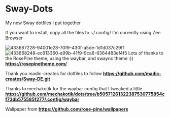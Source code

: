 # Sway-Dots
My new Sway dotfiles I put together

If you want to install, copy all the files to ~/.config/  I'm currently using Zen Browser 

![433667228-94001e28-70f9-430f-a5de-1d1d037c29f1](https://github.com/user-attachments/assets/f787d6b4-8a87-4a71-acb7-9b33b2b86867)
![433668248-ec613360-a99b-41f9-9ca6-6364483ef4f5](https://github.com/user-attachments/assets/9ff6cd50-535a-4b4b-a577-e126be977bd6)
Lots of thanks to the RosePine theme, using the waybar, and swaync theme :)) **https://rosepinetheme.com/**

Thank you madic-creates for dotfiles to follow **https://github.com/madic-creates/Sway-DE.git** 

Thanks to mechakotik for the waybar config that I tweaked a little **https://github.com/mechakotik/dots/tree/b50571261322387530775854cf73db575585f277/.config/waybar**

Wallpaper from **https://github.com/rose-pine/wallpapers**
